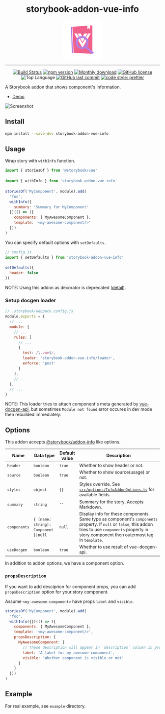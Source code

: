 <div align="center">
  
# storybook-addon-vue-info

<img src="./assets/logo.png" width="128" alt="logo">

<br/>
<hr/>

[![Build Status](https://travis-ci.com/pocka/storybook-addon-vue-info.svg?branch=master)](https://travis-ci.com/pocka/storybook-addon-vue-info)
[![npm version](https://badge.fury.io/js/storybook-addon-vue-info.svg)](https://badge.fury.io/js/storybook-addon-vue-info)
[![Monthly download](https://img.shields.io/npm/dm/storybook-addon-vue-info.svg)](https://www.npmjs.com/package/storybook-addon-vue-info)
[![GitHub license](https://img.shields.io/github/license/pocka/storybook-addon-vue-info.svg)](https://github.com/pocka/storybook-addon-vue-info/blob/master/LICENSE)
![Top Language](https://img.shields.io/github/languages/top/pocka/storybook-addon-vue-info.svg)
[![GitHub last commit](https://img.shields.io/github/last-commit/pocka/storybook-addon-vue-info.svg)](https://github.com/pocka/storybook-addon-vue-info/commits/master)
[![code style: prettier](https://img.shields.io/badge/code_style-prettier-ff69b4.svg)](https://github.com/prettier/prettier)

</div>

A Storybook addon that shows component's information.

- [Demo](https://storybook-addon-vue-info.netlify.com/)

![Screenshot](https://raw.githubusercontent.com/pocka/storybook-addon-vue-info/master/assets/storybook-addon-vue-info--screen-shot.png)

## Install

```sh
npm install --save-dev storybook-addon-vue-info
```

## Usage

Wrap story with `withInfo` function.

```js
import { storiesOf } from '@storybook/vue'

import { withInfo } from 'storybook-addon-vue-info'

storiesOf('MyComponent', module).add(
  'foo',
  withInfo({
    summary: 'Summary for MyComponent'
  })(() => ({
    components: { MyAwesomeComponent },
    template: '<my-awesome-component/>'
  }))
)
```

You can specify default options with `setDefaults`.

```js
// config.js
import { setDefaults } from 'storybook-addon-vue-info'

setDefaults({
  header: false
})
```

NOTE: Using this addon as decorator is deprecated ([detail](https://github.com/pocka/storybook-addon-vue-info/commit/d11151d69988f3a0f192e04e9714e154578094a6)).

### Setup docgen loader

```js
// .storybook/webpack.config.js
module.exports = {
  // ...
  module: {
    // ...
    rules: [
      // ...
      {
        test: /\.vue$/,
        loader: 'storybook-addon-vue-info/loader',
        enforce: 'post'
      }
    ],
    // ...
  },
  // ...
}
```

NOTE: This loader tries to attach component's meta generated by [vue-docgen-api](https://github.com/vue-styleguidist/vue-docgen-api), but sometimes `Module not found` error occures in dev mode then rebuilded immediately.


## Options

This addon accepts [@storybook/addon-info](https://github.com/storybooks/storybook/tree/master/addons/info) like options.

| Name         | Data type                             | Default value | Description                                                                                                                                                                                                 |
| ------------ | ------------------------------------- | ------------- | ----------------------------------------------------------------------------------------------------------------------------------------------------------------------------------------------------------- |
| `header`     | `boolean`                             | `true`        | Whether to show header or not.                                                                                                                                                                              |
| `source`     | `boolean`                             | `true`        | Whether to show source(usage) or not.                                                                                                                                                                       |
| `styles`     | `object`                              | `{}`          | Styles override. See [`src/options/InfoAddonOptions.ts`](src/options/InfoAddonOptions.ts) for available fields.                                                                                             |
| `summary`    | `string`                              | `''`          | Summary for the story. Accepts Markdown.                                                                                                                                                                    |
| `components` | `{ [name: string]: Component }\|null` | `null`        | Display info for these components. Same type as component's `components` property. If `null` or `false`, this addon tries to use `components` property in story component then outermost tag in `template`. |
| `useDocgen`  | `boolean`                             | `true`        | Whether to use result of vue-docgen-api.                                                                                                                                                                    |

In addition to addon options, we have a component option.

### `propsDescription`

If you want to add desciprion for component props, you can add `propsDescription` option for your story component.

Assume `<my-awesome-component>` have props `label` and `visible`.

```js
storiesOf('MyComponent', module).add(
  'foo',
  withInfo({})(() => ({
    components: { MyAwesomeComponent },
    template: '<my-awesome-component/>',
    propsDescription: {
      MyAwesomeComponent: {
        // These description will appear in `description` column in props table
        label: 'A label for my awesome component',
        visible: 'Whether component is visible or not'
      }
    }
  }))
)
```

## Example

For real example, see `example` directory.
